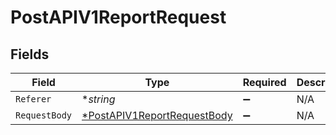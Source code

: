 # PostAPIV1ReportRequest


## Fields

| Field                                                                                | Type                                                                                 | Required                                                                             | Description                                                                          |
| ------------------------------------------------------------------------------------ | ------------------------------------------------------------------------------------ | ------------------------------------------------------------------------------------ | ------------------------------------------------------------------------------------ |
| `Referer`                                                                            | **string*                                                                            | :heavy_minus_sign:                                                                   | N/A                                                                                  |
| `RequestBody`                                                                        | [*PostAPIV1ReportRequestBody](../../models/operations/postapiv1reportrequestbody.md) | :heavy_minus_sign:                                                                   | N/A                                                                                  |